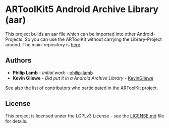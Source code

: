 # ARToolKit5 Android Archive Library (aar)

This project builds an aar file which can be imported into other Android-Projects. So you can use the ARToolKit without carrying the Library-Project around.
The main-repository is [here](https://github.com/artoolkit/artoolkit5).

## Authors

* **Philip Lamb** - *Initial work* - [philip-lamb](https://github.com/philip-lamb)
* **Kevin Gliewe** - *Did put it in a Android Archive Library* - [KevinGliewe](https://github.com/KevinGliewe)

See also the list of [contributors](https://github.com/artoolkit/artoolkit5/graphs/contributors) who participated in the ARToolKit project.

## License

This project is licensed under the LGPLv3 License - see the [LICENSE.md](LICENSE.md) file for details.
